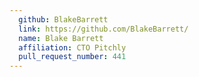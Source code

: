 ```yaml
---
  github: BlakeBarrett
  link: https://github.com/BlakeBarrett/
  name: Blake Barrett
  affiliation: CTO Pitchly
  pull_request_number: 441
---
```

